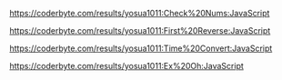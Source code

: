 https://coderbyte.com/results/yosua1011:Check%20Nums:JavaScript

https://coderbyte.com/results/yosua1011:First%20Reverse:JavaScript

https://coderbyte.com/results/yosua1011:Time%20Convert:JavaScript

https://coderbyte.com/results/yosua1011:Ex%20Oh:JavaScript